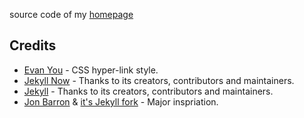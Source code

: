 source code of my [homepage](vinthony.github.io/academic)

## Credits

- [Evan You](https://evanyou.me/) - CSS hyper-link style.
- [Jekyll Now](https://github.com/barryclark/jekyll-now) - Thanks to its creators, contributors and maintainers.
- [Jekyll](https://github.com/jekyll/jekyll) - Thanks to its creators, contributors and maintainers.
- [Jon Barron](https://jonbarron.info/) & [it's Jekyll fork](https://github.com/leonidk/new_website) - Major inspriation.

